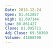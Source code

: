 ```yaml
---
Date: 2013-12-24
Open: 81.412857
High: 81.697144
Low: 80.861427
Close: 81.095711
Adj Close: 69.50309
Volume: 41888700
---
```

